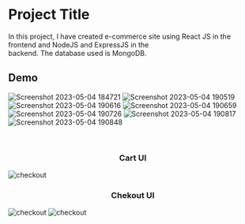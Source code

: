 
# Project Title
In this project, I have created e-commerce site using React JS in the frontend and NodeJS and ExpressJS in the  
backend. The database used is MongoDB. 


## Demo
![Screenshot 2023-05-04 184721](https://user-images.githubusercontent.com/71174333/236216272-c486d765-f729-428f-b62c-53767c2bfd7f.jpg)
![Screenshot 2023-05-04 190519](https://user-images.githubusercontent.com/71174333/236216866-65ab87b4-9272-4d24-97fa-d37444e21912.jpg)
![Screenshot 2023-05-04 190616](https://user-images.githubusercontent.com/71174333/236217100-7d7ee7b6-c294-4c64-b8e0-73a3d94d7c06.jpg)
![Screenshot 2023-05-04 190659](https://user-images.githubusercontent.com/71174333/236217288-edbce8f3-0a94-425c-aeba-ced060a5e76c.jpg)
![Screenshot 2023-05-04 190726](https://user-images.githubusercontent.com/71174333/236217427-6c401346-5840-46b7-8d2e-b1c71d27cf0a.jpg)
![Screenshot 2023-05-04 190817](https://user-images.githubusercontent.com/71174333/236217671-8ea3ec92-25d9-4837-9a37-3959eb4bdbd2.jpg)
![Screenshot 2023-05-04 190848](https://user-images.githubusercontent.com/71174333/236217812-6fc184ff-c054-4416-92a1-f55833c18cbf.jpg)

<br />
<h3 align=center>Cart UI</h3>
<img alt="checkout" src="https://user-images.githubusercontent.com/71174333/236220706-c07c1f1d-0590-4742-a538-7ec935d2788a.jpg"></img>


<br />
<h3 align=center>Chekout UI</h3>
<img alt="checkout" src="https://user-images.githubusercontent.com/71174333/236220721-cef78154-7b9b-499a-8122-183adbee04f4.jpg"></img>
<img alt="checkout" src="https://user-images.githubusercontent.com/71174333/236220728-6761a438-b5e4-4a46-ad0b-6ffb60db8e3f.jpg"></img>
